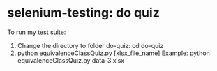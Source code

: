 # selenium-testing: do quiz

To run my test suite:
1. Change the directory to folder do-quiz: cd do-quiz
2. python equivalenceClassQuiz.py [xlsx_file_name]
Example: python equivalenceClassQuiz.py data-3.xlsx